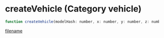 # createVehicle (Category vehicle)

```js
function createVehicle(modelHash: number, x: number, y: number, z: number, heading: number, isNetwork: boolean, thisScriptCheck: boolean): number
```

[filename](createVehicle_m.md ':include')